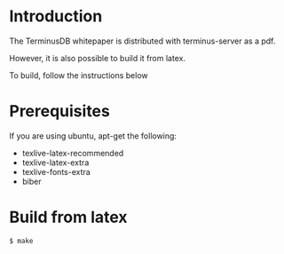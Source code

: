 
# Introduction

The TerminusDB whitepaper is distributed with terminus-server as a pdf.

However, it is also possible to build it from latex.

To build, follow the instructions below

# Prerequisites

If you are using ubuntu, apt-get the following:

* texlive-latex-recommended
* texlive-latex-extra
* texlive-fonts-extra
* biber

# Build from latex 

```$ make```
